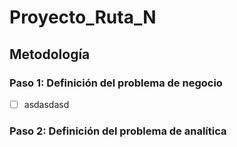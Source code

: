 # Proyecto_Ruta_N
## Metodología

### Paso 1: Definición del problema de negocio
- [ ] asdasdasd
### Paso 2: Definición del problema de analítica


